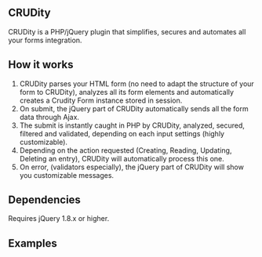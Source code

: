 ## CRUDity

CRUDity is a PHP/jQuery plugin that simplifies, secures and automates all your forms integration.

## How it works

1) CRUDity parses your HTML form (no need to adapt the structure of your form to CRUDity), analyzes all its form elements and automatically creates a Crudity Form instance stored in session.
2) On submit, the jQuery part of CRUDity automatically sends all the form data through Ajax.
3) The submit is instantly caught in PHP by CRUDity, analyzed, secured, filtered and validated, depending on each input settings (highly customizable).
4) Depending on the action requested (Creating, Reading, Updating, Deleting an entry), CRUDity will automatically process this one.
5) On error, (validators especially), the jQuery part of CRUDity will show you customizable messages.

## Dependencies

Requires jQuery 1.8.x or higher.

## Examples


